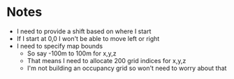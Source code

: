 # Notes
- I need to provide a shift based on where I start
- If I start at 0,0 I won't be able to move left or right 
- I need to specify map bounds 
  - So say -100m to 100m for x,y,z 
  - That means I need to allocate 200 grid indices for x,y,z
  - I'm not building an occupancy grid so won't need to worry about that 